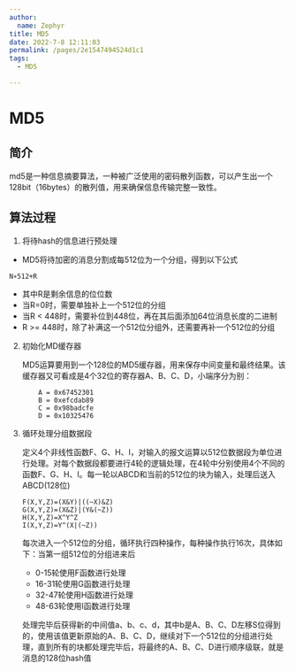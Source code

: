 ```yaml
---
author: 
  name: Zephyr
title: MD5
date: 2022-7-8 12:11:03
permalink: /pages/2e1547494524d1c1
tags: 
  - MD5

---
```


# MD5

## 简介

md5是一种信息摘要算法，一种被广泛使用的密码散列函数，可以产生出一个128bit（16bytes）的散列值，用来确保信息传输完整一致性。

## 算法过程

1. 将待hash的信息进行预处理

- MD5将待加密的消息分割成每512位为一个分组，得到以下公式

```
N∗512+R
```

- 其中R是剩余信息的位位数
- 当R=0时，需要单独补上一个512位的分组
- 当R < 448时，需要补位到448位，再在其后面添加64位消息长度的二进制
- R >= 448时，除了补满这一个512位分组外，还需要再补一个512位的分组

2. 初始化MD缓存器

   MD5运算要用到一个128位的MD5缓存器，用来保存中间变量和最终结果。该缓存器又可看成是4个32位的寄存器A、B、C、D，小端序分为别：

   ```
       A = 0x67452301
       B = 0xefcdab89
       C = 0x98badcfe
       D = 0x10325476
   ```

3. 循环处理分组数据段

   定义4个非线性函数F、G、H、I，对输入的报文运算以512位数据段为单位进行处理。对每个数据段都要进行4轮的逻辑处理，在4轮中分别使用4个不同的函数F、G、H、I。每一轮以ABCD和当前的512位的块为输入，处理后送入ABCD(128位)

   ```
   F(X,Y,Z)=(X&Y)|((~X)&Z)
   G(X,Y,Z)=(X&Z)|(Y&(~Z))
   H(X,Y,Z)=X^Y^Z
   I(X,Y,Z)=Y^(X|(~Z))
   ```

   每次进入一个512位的分组，循环执行四种操作，每种操作执行16次，具体如下：当第一组512位的分组进来后

   - 0-15轮使用F函数进行处理
   - 16-31轮使用G函数进行处理
   - 32-47轮使用H函数进行处理
   - 48-63轮使用I函数进行处理

   处理完毕后获得新的中间值a、b、c、d，其中b是A、B、C、D左移S位得到的，使用该值更新原始的A、B、C、D，继续对下一个512位的分组进行处理，直到所有的块都处理完毕后，将最终的A、B、C、D进行顺序级联，就是消息的128位hash值